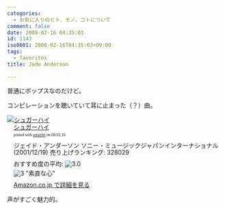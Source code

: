 ```yaml
---
categories:
  - お気に入りのヒト、モノ、コトについて
comment: false
date: 2008-02-16 04:35:03
id: 1143
iso8601: 2008-02-16T04:35:03+09:00
tags:
  - favorites
title: Jade Anderson

---
```


普通にポップスなのだけど。

コンピレーションを聴いていて耳に止まった（？）曲。

<div class="amazlet-box" style="margin-bottom:0px;">
  <div class="amazlet-image" style="float:left;"><a href="http://www.amazon.co.jp/exec/obidos/ASIN/B00005TOJR/nqounet-22/ref=nosim/" name="amazletlink" id="amazletlink"><img src="http://images-jp.amazon.com/images/G/09/icons/music/comingsoon_music.gif" alt="シュガーハイ" style="border: none;" /></a></div>
  <div class="amazlet-info" style="float:left;margin-left:15px;line-height:120%">
    <div class="amazlet-name" style="margin-bottom:10px;line-height:120%"><a href="http://www.amazon.co.jp/exec/obidos/ASIN/B00005TOJR/nqounet-22/ref=nosim/" name="amazletlink" id="amazletlink">シュガーハイ</a>
      <div class="amazlet-powered-date" style="font-size:7pt;margin-top:5px;font-family:verdana;line-height:120%">posted with <a href="http://app.amazlet.com/amazlet/" title="シュガーハイ">amazlet</a> on 08.02.16</div>
    </div>
    <div class="amazlet-detail">ジェイド・アンダーソン
      ソニー・ミュージックジャパンインターナショナル (2001/12/19)
      売り上げランキング: 328029
    </div>
    <div class="amazlet-review" style="margin-top:10px; margin-bottom:10px">
      <div class="amazlet-review-average" style="margin-bottom:5px">おすすめ度の平均: <img src="http://images-jp.amazon.com/images/G/09/x-locale/common/customer-reviews/stars-3-0.gif" alt="3.0" /></div><img src="http://images-jp.amazon.com/images/G/09/x-locale/common/customer-reviews/stars-3-0.gif" alt="3" /> ”素直な心”
    </div>
    <div class="amazlet-link" style="margin-top: 5px"><a href="http://www.amazon.co.jp/exec/obidos/ASIN/B00005TOJR/nqounet-22/ref=nosim/" name="amazletlink" id="amazletlink">Amazon.co.jp で詳細を見る</a></div>
  </div>
  <div class="amazlet-footer" style="clear: left"></div>
</div>

声がすごく魅力的。
